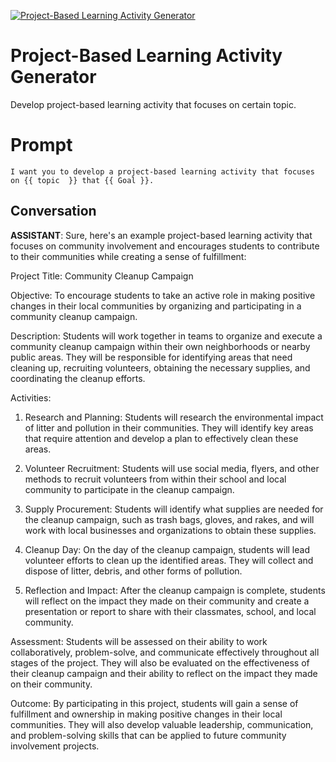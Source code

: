 
[![ Project-Based Learning Activity Generator ](https://flow-prompt-covers.s3.us-west-1.amazonaws.com/icon/vintage/vint_1.png)]()
#  Project-Based Learning Activity Generator  
Develop project-based learning activity that focuses on certain topic. 



# Prompt

```
I want you to develop a project-based learning activity that focuses on {{ topic  }} that {{ Goal }}. 

```

## Conversation

**ASSISTANT**: Sure, here's an example project-based learning activity that focuses on community involvement and encourages students to contribute to their communities while creating a sense of fulfillment:



Project Title: Community Cleanup Campaign



Objective: To encourage students to take an active role in making positive changes in their local communities by organizing and participating in a community cleanup campaign.



Description: Students will work together in teams to organize and execute a community cleanup campaign within their own neighborhoods or nearby public areas. They will be responsible for identifying areas that need cleaning up, recruiting volunteers, obtaining the necessary supplies, and coordinating the cleanup efforts.



Activities:



1. Research and Planning: Students will research the environmental impact of litter and pollution in their communities. They will identify key areas that require attention and develop a plan to effectively clean these areas.



2. Volunteer Recruitment: Students will use social media, flyers, and other methods to recruit volunteers from within their school and local community to participate in the cleanup campaign.



3. Supply Procurement: Students will identify what supplies are needed for the cleanup campaign, such as trash bags, gloves, and rakes, and will work with local businesses and organizations to obtain these supplies.



4. Cleanup Day: On the day of the cleanup campaign, students will lead volunteer efforts to clean up the identified areas. They will collect and dispose of litter, debris, and other forms of pollution.



5. Reflection and Impact: After the cleanup campaign is complete, students will reflect on the impact they made on their community and create a presentation or report to share with their classmates, school, and local community.



Assessment: Students will be assessed on their ability to work collaboratively, problem-solve, and communicate effectively throughout all stages of the project. They will also be evaluated on the effectiveness of their cleanup campaign and their ability to reflect on the impact they made on their community.



Outcome: By participating in this project, students will gain a sense of fulfillment and ownership in making positive changes in their local communities. They will also develop valuable leadership, communication, and problem-solving skills that can be applied to future community involvement projects.


